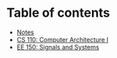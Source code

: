 # Table of contents

* [Notes](README.md)
* [CS 110: Computer Architecture I](cs-131-programming-languages-and-compilers.md)
* [EE 150: Signals and Systems](ee-150-signals-and-systems.md)

